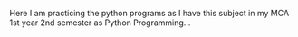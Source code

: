 Here I am practicing the python programs as I have this subject in my MCA 1st year 2nd semester as Python Programming...
